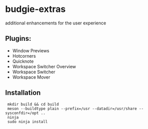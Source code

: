 # budgie-extras

additional enhancements for the user experience

## Plugins: 

 - Window Previews
 - Hotcorners
 - Quicknote
 - Workspace Switcher Overview
 - Workspace Switcher
 - Workspace Mover
 
 ## Installation
 
     mkdir build && cd build
     meson --buildtype plain --prefix=/usr --datadir=/usr/share --sysconfdir=/opt ..
     ninja
     sudo ninja install
